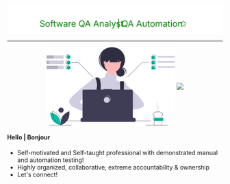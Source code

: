 <div align="center" >
  <img align="center" src="https://github.com/nnuch/nnuch/blob/main/test.svg/">
</div>

-----

<div id="header" align="center" >
  <a href="https://nnuch.github.io/nph20/" target="_blank" rel="noopener noreferrer"><img align="center"  src="https://raw.githubusercontent.com/nnuch/nph20/7d442d1a04f36c27a3123b97d73dd42e6c231f9b/images/undraw_dev_focus_b9xo.svg" width="300"/></a>
  <a href="https://github.com/anuraghazra/github-readme-stats">
  <img align="center" src="https://github-readme-stats.vercel.app/api/top-langs/?username=nnuch&layout=compact&bg_color=f8f8ff&langs_count=10" /></a>
  
</div>


#### Hello | Bonjour 
- Self-motivated and Self-taught professional with demonstrated manual and automation testing!
- Highly organized, collaborative, extreme accountability & ownership
- Let's connect!

